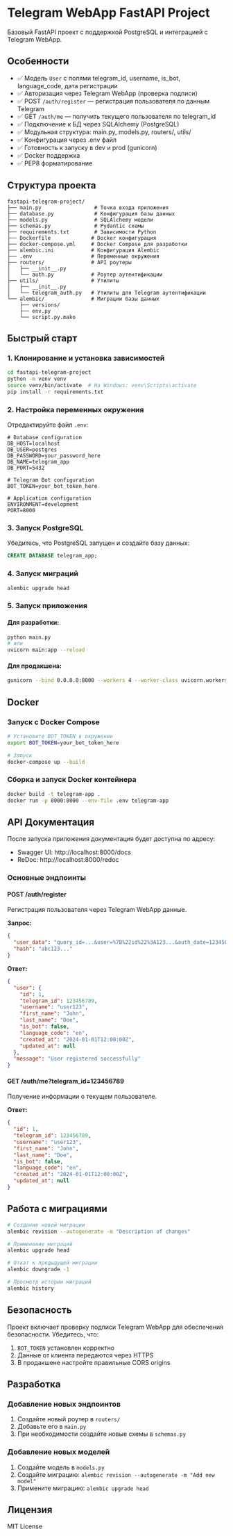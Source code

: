 # Telegram WebApp FastAPI Project

Базовый FastAPI проект с поддержкой PostgreSQL и интеграцией с Telegram WebApp.

## Особенности

- ✅ Модель `User` с полями telegram_id, username, is_bot, language_code, дата регистрации
- ✅ Авторизация через Telegram WebApp (проверка подписи)
- ✅ POST `/auth/register` — регистрация пользователя по данным Telegram
- ✅ GET `/auth/me` — получить текущего пользователя по telegram_id
- ✅ Подключение к БД через SQLAlchemy (PostgreSQL)
- ✅ Модульная структура: main.py, models.py, routers/, utils/
- ✅ Конфигурация через .env файл
- ✅ Готовность к запуску в dev и prod (gunicorn)
- ✅ Docker поддержка
- ✅ PEP8 форматирование

## Структура проекта

```
fastapi-telegram-project/
├── main.py                 # Точка входа приложения
├── database.py             # Конфигурация базы данных
├── models.py               # SQLAlchemy модели
├── schemas.py              # Pydantic схемы
├── requirements.txt        # Зависимости Python
├── Dockerfile             # Docker конфигурация
├── docker-compose.yml     # Docker Compose для разработки
├── alembic.ini            # Конфигурация Alembic
├── .env                   # Переменные окружения
├── routers/               # API роутеры
│   ├── __init__.py
│   └── auth.py            # Роутер аутентификации
├── utils/                 # Утилиты
│   ├── __init__.py
│   └── telegram_auth.py   # Утилиты для Telegram аутентификации
└── alembic/               # Миграции базы данных
    ├── versions/
    ├── env.py
    └── script.py.mako
```

## Быстрый старт

### 1. Клонирование и установка зависимостей

```bash
cd fastapi-telegram-project
python -m venv venv
source venv/bin/activate  # На Windows: venv\Scripts\activate
pip install -r requirements.txt
```

### 2. Настройка переменных окружения

Отредактируйте файл `.env`:

```env
# Database configuration
DB_HOST=localhost
DB_USER=postgres
DB_PASSWORD=your_password_here
DB_NAME=telegram_app
DB_PORT=5432

# Telegram Bot configuration
BOT_TOKEN=your_bot_token_here

# Application configuration
ENVIRONMENT=development
PORT=8000
```

### 3. Запуск PostgreSQL

Убедитесь, что PostgreSQL запущен и создайте базу данных:

```sql
CREATE DATABASE telegram_app;
```

### 4. Запуск миграций

```bash
alembic upgrade head
```

### 5. Запуск приложения

#### Для разработки:
```bash
python main.py
# или
uvicorn main:app --reload
```

#### Для продакшена:
```bash
gunicorn --bind 0.0.0.0:8000 --workers 4 --worker-class uvicorn.workers.UvicornWorker main:app
```

## Docker

### Запуск с Docker Compose

```bash
# Установите BOT_TOKEN в окружении
export BOT_TOKEN=your_bot_token_here

# Запуск
docker-compose up --build
```

### Сборка и запуск Docker контейнера

```bash
docker build -t telegram-app .
docker run -p 8000:8000 --env-file .env telegram-app
```

## API Документация

После запуска приложения документация будет доступна по адресу:
- Swagger UI: http://localhost:8000/docs
- ReDoc: http://localhost:8000/redoc

### Основные эндпоинты

#### POST /auth/register
Регистрация пользователя через Telegram WebApp данные.

**Запрос:**
```json
{
  "user_data": "query_id=...&user=%7B%22id%22%3A123...&auth_date=1234567890",
  "hash": "abc123..."
}
```

**Ответ:**
```json
{
  "user": {
    "id": 1,
    "telegram_id": 123456789,
    "username": "user123",
    "first_name": "John",
    "last_name": "Doe",
    "is_bot": false,
    "language_code": "en",
    "created_at": "2024-01-01T12:00:00Z",
    "updated_at": null
  },
  "message": "User registered successfully"
}
```

#### GET /auth/me?telegram_id=123456789
Получение информации о текущем пользователе.

**Ответ:**
```json
{
  "id": 1,
  "telegram_id": 123456789,
  "username": "user123",
  "first_name": "John",
  "last_name": "Doe",
  "is_bot": false,
  "language_code": "en",
  "created_at": "2024-01-01T12:00:00Z",
  "updated_at": null
}
```

## Работа с миграциями

```bash
# Создание новой миграции
alembic revision --autogenerate -m "Description of changes"

# Применение миграций
alembic upgrade head

# Откат к предыдущей миграции
alembic downgrade -1

# Просмотр истории миграций
alembic history
```

## Безопасность

Проект включает проверку подписи Telegram WebApp для обеспечения безопасности. Убедитесь, что:

1. `BOT_TOKEN` установлен корректно
2. Данные от клиента передаются через HTTPS
3. В продакшене настройте правильные CORS origins

## Разработка

### Добавление новых эндпоинтов

1. Создайте новый роутер в `routers/`
2. Добавьте его в `main.py`
3. При необходимости создайте новые схемы в `schemas.py`

### Добавление новых моделей

1. Создайте модель в `models.py`
2. Создайте миграцию: `alembic revision --autogenerate -m "Add new model"`
3. Примените миграцию: `alembic upgrade head`

## Лицензия

MIT License

